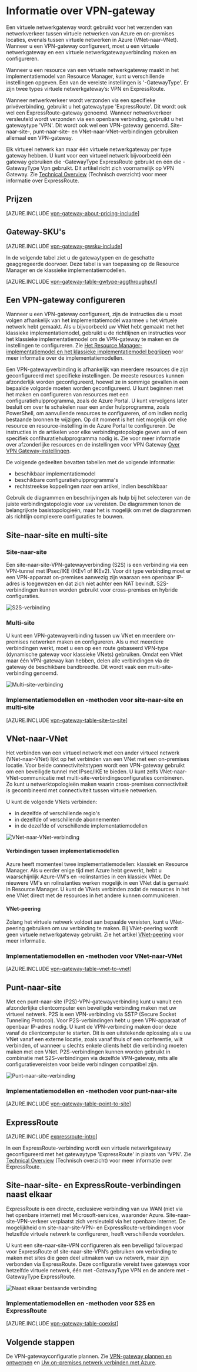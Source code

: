 <properties 
   pageTitle="Informatie over VPN-gateway| Microsoft Azure"
   description="Meer informatie over VPN Gateway-verbindingen voor Azure Virtual Networks."
   services="vpn-gateway"
   documentationCenter="na"
   authors="cherylmc"
   manager="carmonm"
   editor=""
   tags="azure-resource-manager,azure-service-management"/>
<tags 
   ms.service="vpn-gateway"
   ms.devlang="na"
   ms.topic="get-started-article"
   ms.tgt_pltfrm="na"
   ms.workload="infrastructure-services"
   ms.date="09/21/2016"
   ms.author="cherylmc" />


# Informatie over VPN-gateway


Een virtuele netwerkgateway wordt gebruikt voor het verzenden van netwerkverkeer tussen virtuele netwerken van Azure en on-premises locaties, evenals tussen virtuele netwerken in Azure (VNet-naar-VNet). Wanneer u een VPN-gateway configureert, moet u een virtuele netwerkgateway en een virtuele netwerkgatewayverbinding maken en configureren.

Wanneer u een resource van een virtuele netwerkgateway maakt in het implementatiemodel van Resource Manager, kunt u verschillende instellingen opgeven. Een van de vereiste instellingen is '-GatewayType'. Er zijn twee types virtuele netwerkgateway’s: VPN en ExpressRoute. 

Wanneer netwerkverkeer wordt verzonden via een specifieke privéverbinding, gebruikt u het gatewaytype 'ExpressRoute'. Dit wordt ook wel een ExpressRoute-gateway genoemd. Wanneer netwerkverkeer versleuteld wordt verzonden via een openbare verbinding, gebruikt u het gatewaytype 'VPN'. Dit wordt ook wel een VPN-gateway genoemd. Site-naar-site-, punt-naar-site- en VNet-naar-VNet-verbindingen gebruiken allemaal een VPN-gateway.

Elk virtueel netwerk kan maar één virtuele netwerkgateway per type gateway hebben. U kunt voor een virtueel netwerk bijvoorbeeld één gateway gebruiken die -GatewayType ExpressRoute gebruikt en één die -GatewayType Vpn gebruikt. Dit artikel richt zich voornamelijk op VPN Gateway. Zie [Technical Overview](../expressroute/expressroute-introduction.md) (Technisch overzicht) voor meer informatie over ExpressRoute.

## Prijzen

[AZURE.INCLUDE [vpn-gateway-about-pricing-include](../../includes/vpn-gateway-about-pricing-include.md)] 


## Gateway-SKU's

[AZURE.INCLUDE [vpn-gateway-gwsku-include](../../includes/vpn-gateway-gwsku-include.md)] 

In de volgende tabel ziet u de gatewaytypen en de geschatte geaggregeerde doorvoer. Deze tabel is van toepassing op de Resource Manager en de klassieke implementatiemodellen.

[AZURE.INCLUDE [vpn-gateway-table-gwtype-aggthroughput](../../includes/vpn-gateway-table-gwtype-aggtput-include.md)] 

## Een VPN-gateway configureren

Wanneer u een VPN-gateway configureert, zijn de instructies die u moet volgen afhankelijk van het implementatiemodel waarmee u het virtuele netwerk hebt gemaakt. Als u bijvoorbeeld uw VNet hebt gemaakt met het klassieke implementatiemodel, gebruikt u de richtlijnen en instructies voor het klassieke implementatiemodel om de VPN-gateway te maken en de instellingen te configureren. Zie [Het Resource Manager-implementatiemodel en het klassieke implementatiemodel begrijpen](../resource-manager-deployment-model.md) voor meer informatie over de implementatiemodellen.

Een VPN-gatewayverbinding is afhankelijk van meerdere resources die zijn geconfigureerd met specifieke instellingen. De meeste resources kunnen afzonderlijk worden geconfigureerd, hoewel ze in sommige gevallen in een bepaalde volgorde moeten worden geconfigureerd. U kunt beginnen met het maken en configureren van resources met een configuratiehulpprogramma, zoals de Azure Portal. U kunt vervolgens later besluit om over te schakelen naar een ander hulpprogramma, zoals PowerShell, om aanvullende resources te configureren, of om indien nodig bestaande bronnen te wijzigen. Op dit moment is het niet mogelijk om elke resource en resource-instelling in de Azure Portal te configureren. De instructies in de artikelen voor elke verbindingstopologie geven aan of een specifiek confihuratiehulpprogramma nodig is. Zie voor meer informatie over afzonderlijke resources en de instellingen voor VPN Gateway [Over VPN Gateway-instellingen](vpn-gateway-about-vpn-gateway-settings.md).

De volgende gedeelten bevatten tabellen met de volgende informatie:

- beschikbaar implementatiemodel
- beschikbare configuratiehulpprogramma's
- rechtstreekse koppelingen naar een artikel, indien beschikbaar

Gebruik de diagrammen en beschrijvingen als hulp bij het selecteren van de juiste verbindingstopologie voor uw vereisten. De diagrammen tonen de belangrijkste basistopologieën, maar het is mogelijk om met de diagrammen als richtlijn complexere configuraties te bouwen.

## Site-naar-site en multi-site

### Site-naar-site

Een site-naar-site-VPN-gatewayverbinding (S2S) is een verbinding via een VPN-tunnel met IPsec/IKE (IKEv1 of IKEv2). Voor dit type verbinding moet er een VPN-apparaat on-premises aanwezig zijn waaraan een openbaar IP-adres is toegewezen en dat zich niet achter een NAT bevindt. S2S-verbindingen kunnen worden gebruikt voor cross-premises en hybride configuraties.   

![S2S-verbinding](./media/vpn-gateway-about-vpngateways/demos2s.png "site-to-site")


### Multi-site

U kunt een VPN-gatewayverbinding tussen uw VNet en meerdere on-premises netwerken maken en configureren. Als u met meerdere verbindingen werkt, moet u een op een route gebaseerd VPN-type (dynamische gateway voor klassieke VNets) gebruiken. Omdat een VNet maar één VPN-gateway kan hebben, delen alle verbindingen via de gateway de beschikbare bandbreedte. Dit wordt vaak een multi-site-verbinding genoemd.
 

![Multi-site-verbinding](./media/vpn-gateway-about-vpngateways/demomulti.png "multi-site")

### Implementatiemodellen en -methoden voor site-naar-site en multi-site

[AZURE.INCLUDE [vpn-gateway-table-site-to-site](../../includes/vpn-gateway-table-site-to-site-include.md)] 

## VNet-naar-VNet

Het verbinden van een virtueel netwerk met een ander virtueel netwerk (VNet-naar-VNet) lijkt op het verbinden van een VNet met een on-premises locatie. Voor beide connectiviteitstypen wordt een VPN-gateway gebruikt om een beveiligde tunnel met IPsec/IKE te bieden. U kunt zelfs VNet-naar-VNet-communicatie met multi-site-verbindingsconfiguraties combineren. Zo kunt u netwerktopologieën maken waarin cross-premises connectiviteit is gecombineerd met connectiviteit tussen virtuele netwerken.

U kunt de volgende VNets verbinden:

- in dezelfde of verschillende regio's
- in dezelfde of verschillende abonnementen 
- in de dezelfde of verschillende implementatiemodellen


![VNet-naar-VNet-verbinding](./media/vpn-gateway-about-vpngateways/demov2v.png "vnet-to-vnet")

#### Verbindingen tussen implementatiemodellen

Azure heeft momenteel twee implementatiemodellen: klassiek en Resource Manager. Als u eerder enige tijd met Azure hebt gewerkt, hebt u waarschijnlijk Azure-VM's en -rolinstanties in een klassiek VNet. De nieuwere VM's en rolinstanties werken mogelijk in een VNet dat is gemaakt in Resource Manager. U kunt de VNets verbinden zodat de resources in het ene VNet direct met de resources in het andere kunnen communiceren.

#### VNet-peering

Zolang het virtuele netwerk voldoet aan bepaalde vereisten, kunt u VNet-peering gebruiken om uw verbinding te maken. Bij VNet-peering wordt geen virtuele netwerkgateway gebruikt. Zie het artikel [VNet-peering](../virtual-network/virtual-network-peering-overview.md) voor meer informatie.


### Implementatiemodellen en -methoden voor VNet-naar-VNet

[AZURE.INCLUDE [vpn-gateway-table-vnet-to-vnet](../../includes/vpn-gateway-table-vnet-to-vnet-include.md)] 


## Punt-naar-site

Met een punt-naar-site (P2S)-VPN-gatewayverbinding kunt u vanuit een afzonderlijke clientcomputer een beveiligde verbinding maken met uw virtueel netwerk. P2S is een VPN-verbinding via SSTP (Secure Socket Tunneling Protocol). Voor P2S-verbindingen hebt u geen VPN-apparaat of openbaar IP-adres nodig. U kunt de VPN-verbinding maken door deze vanaf de clientcomputer te starten. Dit is een uitstekende oplossing als u uw VNet vanaf een externe locatie, zoals vanaf thuis of een conferentie, wilt verbinden, of wanneer u slechts enkele clients hebt die verbinding moeten maken met een VNet. P2S-verbindingen kunnen worden gebruikt in combinatie met S2S-verbindingen via dezelfde VPN-gateway, mits alle configuratievereisten voor beide verbindingen compatibel zijn.


![Punt-naar-site-verbinding](./media/vpn-gateway-about-vpngateways/demop2s.png "point-to-site")

### Implementatiemodellen en -methoden voor punt-naar-site

[AZURE.INCLUDE [vpn-gateway-table-point-to-site](../../includes/vpn-gateway-table-point-to-site-include.md)] 


## ExpressRoute

[AZURE.INCLUDE [expressroute-intro](../../includes/expressroute-intro-include.md)]

In een ExpressRoute-verbinding wordt een virtuele netwerkgateway geconfigureerd met het gatewaytype 'ExpressRoute' in plaats van 'VPN'. Zie [Technical Overview](../expressroute/expressroute-introduction.md) (Technisch overzicht) voor meer informatie over ExpressRoute.


## Site-naar-site- en ExpressRoute-verbindingen naast elkaar

ExpressRoute is een directe, exclusieve verbinding van uw WAN (niet via het openbare internet) met Microsoft-services, waaronder Azure. Site-naar-site-VPN-verkeer verplaatst zich versleuteld via het openbare internet. De mogelijkheid om site-naar-site-VPN- en ExpressRoute-verbindingen voor hetzelfde virtuele netwerk te configureren, heeft verschillende voordelen.

U kunt een site-naar-site-VPN configureren als een beveiligd failoverpad voor ExpressRoute of site-naar-site-VPN’s gebruiken om verbinding te maken met sites die geen deel uitmaken van uw netwerk, maar zijn verbonden via ExpressRoute. Deze configuratie vereist twee gateways voor hetzelfde virtuele netwerk, één met -GatewayType VPN en de andere met -GatewayType ExpressRoute.


![Naast elkaar bestaande verbinding](./media/vpn-gateway-about-vpngateways/demoer.png "expressroute-site2site")


### Implementatiemodellen en -methoden voor S2S en ExpressRoute

[AZURE.INCLUDE [vpn-gateway-table-coexist](../../includes/vpn-gateway-table-coexist-include.md)] 


## Volgende stappen

De VPN-gatewayconfiguratie plannen. Zie [VPN-gateway plannen en ontwerpen](vpn-gateway-plan-design.md) en [Uw on-premises netwerk verbinden met Azure](../guidance/guidance-connecting-your-on-premises-network-to-azure.md).








 



<!--HONumber=Sep16_HO4-->


